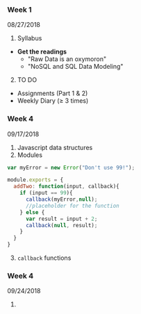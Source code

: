 ### Week 1
08/27/2018

1. Syllabus
  * __Get the readings__
    * "Raw Data is an oxymoron"
    * "NoSQL and SQL Data Modeling"
2. TO DO
  - Assignments (Part 1 & 2)
  - Weekly Diary (≥ 3 times)


### Week 4
09/17/2018

1. Javascript data structures
2. Modules
  ```Javascript
  var myError = new Error("Don't use 99!");

  module.exports = {
    addTwo: function(input, callback){
      if (input == 99){
        callback(myError,null);
        //placeholder for the function
      } else {
        var result = input + 2;
        callback(null, result);
      }
    }
  }
  ```
3. `callback` functions


### Week 4
09/24/2018

1. 
